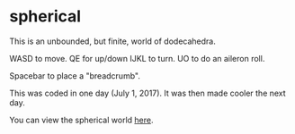 # spherical

This is an unbounded, but finite, world of dodecahedra.

WASD to move. QE for up/down
IJKL to turn. UO to do an aileron roll.

Spacebar to place a "breadcrumb".

This was coded in one day (July 1, 2017).
It was then made cooler the next day.

You can view the spherical world [here](http://htmlpreview.github.com/?https://github.com/rtavenner/spherical/blob/master/index.html).
